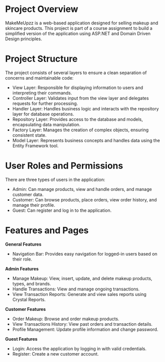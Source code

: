 # Project Overview
MakeMeUpzz is a web-based application designed for selling makeup and skincare products. This project is part of a course assignment to build a simplified version of the application using ASP.NET and Domain Driven Design principles.

# Project Structure
The project consists of several layers to ensure a clean separation of concerns and maintainable code:
- View Layer: Responsible for displaying information to users and interpreting their commands.
- Controller Layer: Validates input from the view layer and delegates requests for further processing.
- Handler Layer: Handles business logic and interacts with the repository layer for database operations.
- Repository Layer: Provides access to the database and models, encapsulating data manipulation.
- Factory Layer: Manages the creation of complex objects, ensuring consistent state.
- Model Layer: Represents business concepts and handles data using the Entity Framework tool.

# User Roles and Permissions
There are three types of users in the application:
- Admin: Can manage products, view and handle orders, and manage customer data.
- Customer: Can browse products, place orders, view order history, and manage their profile.
- Guest: Can register and log in to the application.

# Features and Pages
**General Features**
- Navigation Bar: Provides easy navigation for logged-in users based on their role.
  
**Admin Features**
- Manage Makeup: View, insert, update, and delete makeup products, types, and brands.
- Handle Transactions: View and manage ongoing transactions.
- View Transaction Reports: Generate and view sales reports using Crystal Reports.
  
**Customer Features**
- Order Makeup: Browse and order makeup products.
- View Transactions History: View past orders and transaction details.
- Profile Management: Update profile information and change password.
  
**Guest Features**
- Login: Access the application by logging in with valid credentials.
- Register: Create a new customer account.
